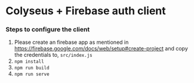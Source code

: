 # Colyseus + Firebase auth client

### Steps to configure the client

1. Please create an firebase app as mentioned in https://firebase.google.com/docs/web/setup#create-project and copy the credentials to, `src/index.js`
2. `npm install`
3. `npm run build`
4. `npm run serve`
